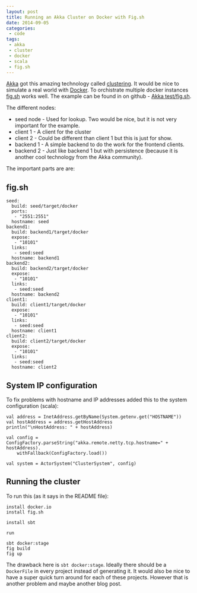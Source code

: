 ```yaml
---
layout: post
title: Running an Akka Cluster on Docker with Fig.sh
date: 2014-09-05
categories:
 - code
tags:
 - akka
 - cluster
 - docker
 - scala
 - fig.sh
---
```

[Akka](http://akka.io) got this amazing technology called [clustering](http://doc.akka.io/docs/akka/snapshot/scala/cluster-usage.html). 
It would be nice to simulate a real world with [Docker](http://docker.io). 
To orchistrate multiple docker instances [fig.sh](http://fig.sh) works well.
The example can be found in on github - [Akka test/fig.sh](https://github.com/skytteren/akka_cluster_test/tree/figsh).

The different nodes: 

* seed node - Used for lookup. Two would be nice, but it is not very important for the example.
* client 1 - A client for the cluster
* client 2 - Could be different than client 1 but this is just for show.
* backend 1 - A simple backend to do the work for the frontend clients.
* backend 2 - Just like backend 1 but with persistence (because it is another cool technology from the Akka community).

The important parts are are:

fig.sh
------
```
seed:
  build: seed/target/docker
  ports:
   - "2551:2551"
  hostname: seed
backend1:
  build: backend1/target/docker
  expose:
   - "10101"
  links:
   - seed:seed
  hostname: backend1
backend2:
  build: backend2/target/docker
  expose:
   - "10101"
  links:
   - seed:seed
  hostname: backend2
client1:
  build: client1/target/docker
  expose:
   - "10101"
  links:
   - seed:seed
  hostname: client1
client2:
  build: client2/target/docker
  expose:
   - "10101"
  links:
   - seed:seed
  hostname: client2
``` 

System IP configuration
-------------------------
To fix problems with hostname and IP addresses added this to the system configuration (scala):

```
val address = InetAddress.getByName(System.getenv.get("HOSTNAME"))
val hostAddress = address.getHostAddress
println("\nHostAddress: " + hostAddress)

val config = ConfigFactory.parseString("akka.remote.netty.tcp.hostname=" + hostAddress).
    withFallback(ConfigFactory.load())

val system = ActorSystem("ClusterSystem", config)
```

Running the cluster
-------------------
To run this (as it says in the README file):

```
install docker.io
install fig.sh

install sbt

run 

sbt docker:stage
fig build
fig up
```

The drawback here is ``sbt docker:stage``. 
Ideally there should be a ``DockerFile`` in every project instead of generating it. 
It would also be nice to have a super quick turn around for each of these projects.
However that is another problem and maybe another blog post.


